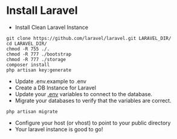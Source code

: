 # Install Laravel

- Install Clean Laravel Instance

```
git clone https://github.com/laravel/laravel.git LARAVEL_DIR/
cd LARAVEL_DIR/
chmod -R 755 ./.
chmod -R 777 ./bootstrap
chmod -R 777 ./storage
composer install
php artisan key:generate

```
- Update .env.example to .env
- Create a DB Instance for Laravel
- Update your [.env]() variables to connect to the database.
- Migrate your databases to verify that the variables are correct.

```
php artisan migrate
```

- Configure your host (or vhost) to point to your public directory
- Your laravel instance is good to go!